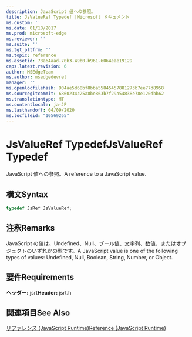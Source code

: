 ```yaml
---
description: JavaScript 値への参照。
title: JsValueRef Typedef |Microsoft ドキュメント
ms.custom: ''
ms.date: 01/18/2017
ms.prod: microsoft-edge
ms.reviewer: ''
ms.suite: ''
ms.tgt_pltfrm: ''
ms.topic: reference
ms.assetid: 78a64aad-70b3-49b0-b961-6064eae19129
caps.latest.revision: 6
author: MSEdgeTeam
ms.author: msedgedevrel
manager: ''
ms.openlocfilehash: 904ae5d68bf8bba55845457881273b7ee77d8958
ms.sourcegitcommit: 6860234c25a8be863b7f29a54838e78e120dbb62
ms.translationtype: MT
ms.contentlocale: ja-JP
ms.lasthandoff: 04/09/2020
ms.locfileid: "10569265"
---
```

# <span data-ttu-id="a0be6-103">JsValueRef Typedef</span><span class="sxs-lookup"><span data-stu-id="a0be6-103">JsValueRef Typedef</span></span>
<span data-ttu-id="a0be6-104">JavaScript 値への参照。</span><span class="sxs-lookup"><span data-stu-id="a0be6-104">A reference to a JavaScript value.</span></span>  
  
## <span data-ttu-id="a0be6-105">構文</span><span class="sxs-lookup"><span data-stu-id="a0be6-105">Syntax</span></span>  
  
```cpp 
typedef JsRef JsValueRef;  
```  
  
## <span data-ttu-id="a0be6-106">注釈</span><span class="sxs-lookup"><span data-stu-id="a0be6-106">Remarks</span></span>  
 <span data-ttu-id="a0be6-107">JavaScript の値は、Undefined、Null、ブール値、文字列、数値、またはオブジェクトのいずれかの型です。</span><span class="sxs-lookup"><span data-stu-id="a0be6-107">A JavaScript value is one of the following types of values: Undefined, Null, Boolean, String, Number, or Object.</span></span>  
  
## <span data-ttu-id="a0be6-108">要件</span><span class="sxs-lookup"><span data-stu-id="a0be6-108">Requirements</span></span>  
 <span data-ttu-id="a0be6-109">**ヘッダー:** jsrt</span><span class="sxs-lookup"><span data-stu-id="a0be6-109">**Header:** jsrt.h</span></span>  
  
## <span data-ttu-id="a0be6-110">関連項目</span><span class="sxs-lookup"><span data-stu-id="a0be6-110">See Also</span></span>  
 [<span data-ttu-id="a0be6-111">リファレンス (JavaScript Runtime)</span><span class="sxs-lookup"><span data-stu-id="a0be6-111">Reference (JavaScript Runtime)</span></span>](../chakra-hosting/reference-javascript-runtime.md)